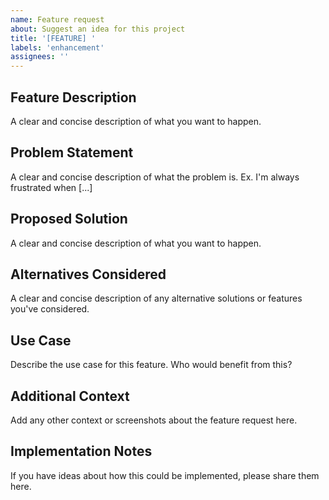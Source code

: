 ```yaml
---
name: Feature request
about: Suggest an idea for this project
title: '[FEATURE] '
labels: 'enhancement'
assignees: ''
---
```


## Feature Description
A clear and concise description of what you want to happen.

## Problem Statement
A clear and concise description of what the problem is. Ex. I'm always frustrated when [...]

## Proposed Solution
A clear and concise description of what you want to happen.

## Alternatives Considered
A clear and concise description of any alternative solutions or features you've considered.

## Use Case
Describe the use case for this feature. Who would benefit from this?

## Additional Context
Add any other context or screenshots about the feature request here.

## Implementation Notes
If you have ideas about how this could be implemented, please share them here.